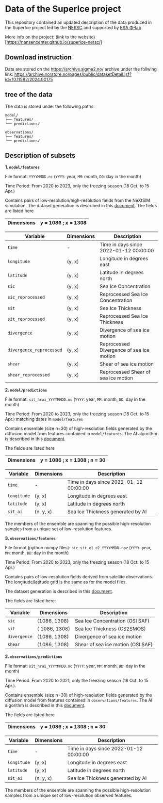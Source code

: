 # Data of the SuperIce project
This repository contained an updated description of the data produced in the SuperIce project led by the [NERSC](https://nersc.no/) and supported by [ESA Φ-lab](https://philab.esa.int/)

More info on the project: (link to the website)[https://nansencenter.github.io/superice-nersc/]

## Download instruction
Data are stored on the https://archive.sigma2.no/ archive under the follwing link:
https://archive.norstore.no/pages/public/datasetDetail.jsf?id=10.11582/2024.00175

## tree of the data
The data is stored under the following paths:

```
model/
├── features/
└── predictions/

observations/
├── features/
└── predictions/
```

## Description of subsets

**1.  `model/features`**

File format: `YYYYMMDD.nc` (`YYYY`: year, `MM`: month, `DD`: day in the month)

Time Period: From 2020 to 2023, only the freezing season (18 Oct. to 15 Apr.)

Contains pairs of low-resolution/high-resolution fields from the NeXtSIM simulation. The dataset generation is described in this [document](Superice_deliverable_D2.1c.pdf). The fields are listed here

| Dimensions | y = 1086 ; x = 1308 |
|------------------------|-----------------------------|

| Variable               | Dimensions  | Description                              |
|------------------------|-------------|------------------------------------------|
| `time`                 | -           | Time in days since 2022-01-12 00:00:00   |
| `longitude`            | (y, x)    | Longitude in degrees east                |
| `latitude`             | (y, x)    | Latitude in degrees north                |
| `sic`                  | (y, x)    | Sea Ice Concentration                    |
| `sic_reprocessed`      | (y, x)    | Reprocessed Sea Ice Concentration        |
| `sit`                  | (y, x)    | Sea Ice Thickness                        |
| `sit_reprocessed`      | (y, x)    | Reprocessed Sea Ice Thickness            |
| `divergence`           | (y, x)    | Divergence of sea ice motion             |
| `divergence_reprocessed` | (y, x)  | Reprocessed Divergence of sea ice motion |
| `shear`                | (y, x)    | Shear of sea ice motion                  |
| `shear_reprocessed`    | (y, x)    | Reprocessed Shear of sea ice motion      |

**2.  `model/predictions`**

File format: `sit_hrai_YYYYMMDD.nc` (`YYYY`: year, `MM`: month, `DD`: day in the month)

Time Period: From 2020 to 2023, only the freezing season (18 Oct. to 15 Apr.) matching dates in `model/features`

Contains ensemble (size n=30) of high-resolution fields generated by the diffusion model from features contained in `model/features`. The AI algorithm is described in this [document](Superice_deliverable_D3.1c.pdf). 

The fields are listed here

| Dimensions | y = 1086 ; x = 1308 ; n = 30 |
|------------------------|-----------------------------|

| Variable               | Dimensions  | Description                              |
|------------------------|-------------|------------------------------------------|
| `time`                 | -           | Time in days since 2022-01-12 00:00:00   |
| `longitude`            | (y, x)      | Longitude in degrees east                |
| `latitude`             | (y, x)      | Latitude in degrees north                |
| `sit_ai`               | (n, y, x)   | Sea Ice Thickness generated by AI     |

The members of the ensemble are spanning the possible high-resolution samples from a unique set of low-resolution features.

**3.  `observations/features`**

File format (python numpy files): `sic_sit_e1_e2_YYYYMMDD.npz` (`YYYY`: year, `MM`: month, `DD`: day in the month)

Time Period: From 2020 to 2023, only the freezing season (18 Oct. to 15 Apr.)

Contains pairs of low-resolution  fields derived from satellite observations. 
The longitude/latitude grid is the same as for the model files.

The dataset generation is described in this [document](Superice_deliverable_D2.1c.pdf). 

The fields are listed here:


| Variable               | Dimensions    | Description                              |
|------------------------|---------------|------------------------------------------|
| `sic`                  | (1086, 1308)  | Sea Ice Concentration (OSI SAF)          |
| `sit`                  | ( 1086, 1308) | Sea Ice Thickness (CS2SMOS)              |
| `divergence`           | (1086, 1308)  | Divergence of sea ice motion             |
| `shear`                | (1086, 1308)  | Shear of sea ice motion (OSI SAF)        |

**2.  `observations/predictions`**

File format: `sit_hrai_YYYYMMDD.nc` (`YYYY`: year, `MM`: month, `DD`: day in the month)

Time Period: From 2020 to 2021, only the freezing season (18 Oct. to 15 Apr.).

Contains ensemble (size n=30) of high-resolution fields generated by the diffusion model from features contained in `observations/features`. The AI algorithm is described in this [document](Superice_deliverable_D3.1c.pdf). 

The fields are listed here

| Dimensions | y = 1086 ; x = 1308 ; n = 30 |
|------------------------|-----------------------------|

| Variable               | Dimensions  | Description                              |
|------------------------|-------------|------------------------------------------|
| `time`                 | -           | Time in days since 2022-01-12 00:00:00   |
| `longitude`            | (y, x)      | Longitude in degrees east                |
| `latitude`             | (y, x)      | Latitude in degrees north                |
| `sit_ai`               | (n, y, x)   | Sea Ice Thickness generated by AI     |

The members of the ensemble are spanning the possible high-resolution samples from a unique set of low-resolution observed features.

